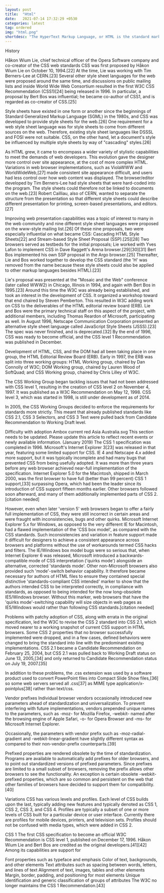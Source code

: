 ```yaml
---
layout: post
title:  "Html"
date:   2021-07-14 17:32:29 +0530
categories: latest
tag: ordered
img: "html.png"
shortdesc: "The HyperText Markup Language, or HTML is the standard markup language for documents designed to be displayed in a web browser. It can be assisted by technologies such as Cascading Style Sheets and scripting languages such as JavaScript"
---
```


History

Håkon Wium Lie, chief technical officer of the Opera Software company and co-creator of the CSS web standards
CSS was first proposed by Håkon Wium Lie on October 10, 1994.[22] At the time, Lie was working with Tim Berners-Lee at CERN.[23] Several other style sheet languages for the web were proposed around the same time, and discussions on public mailing lists and inside World Wide Web Consortium resulted in the first W3C CSS Recommendation (CSS1)[24] being released in 1996. In particular, a proposal by Bert Bos was influential; he became co-author of CSS1, and is regarded as co-creator of CSS.[25]

Style sheets have existed in one form or another since the beginnings of Standard Generalized Markup Language (SGML) in the 1980s, and CSS was developed to provide style sheets for the web.[26] One requirement for a web style sheet language was for style sheets to come from different sources on the web. Therefore, existing style sheet languages like DSSSL and FOSI were not suitable. CSS, on the other hand, let a document's style be influenced by multiple style sheets by way of "cascading" styles.[26]

As HTML grew, it came to encompass a wider variety of stylistic capabilities to meet the demands of web developers. This evolution gave the designer more control over site appearance, at the cost of more complex HTML. Variations in web browser implementations, such as ViolaWWW and WorldWideWeb,[27] made consistent site appearance difficult, and users had less control over how web content was displayed. The browser/editor developed by Tim Berners-Lee had style sheets that were hard-coded into the program. The style sheets could therefore not be linked to documents on the web.[23] Robert Cailliau, also of CERN, wanted to separate the structure from the presentation so that different style sheets could describe different presentation for printing, screen-based presentations, and editors.[27]

Improving web presentation capabilities was a topic of interest to many in the web community and nine different style sheet languages were proposed on the www-style mailing list.[26] Of these nine proposals, two were especially influential on what became CSS: Cascading HTML Style Sheets[22] and Stream-based Style Sheet Proposal (SSP).[25][28] Two browsers served as testbeds for the initial proposals; Lie worked with Yves Lafon to implement CSS in Dave Raggett's Arena browser.[29][30][31] Bert Bos implemented his own SSP proposal in the Argo browser.[25] Thereafter, Lie and Bos worked together to develop the CSS standard (the 'H' was removed from the name because these style sheets could also be applied to other markup languages besides HTML).[23]

Lie's proposal was presented at the "Mosaic and the Web" conference (later called WWW2) in Chicago, Illinois in 1994, and again with Bert Bos in 1995.[23] Around this time the W3C was already being established, and took an interest in the development of CSS. It organized a workshop toward that end chaired by Steven Pemberton. This resulted in W3C adding work on CSS to the deliverables of the HTML editorial review board (ERB). Lie and Bos were the primary technical staff on this aspect of the project, with additional members, including Thomas Reardon of Microsoft, participating as well. In August 1996, Netscape Communication Corporation presented an alternative style sheet language called JavaScript Style Sheets (JSSS).[23] The spec was never finished, and is deprecated.[32] By the end of 1996, CSS was ready to become official, and the CSS level 1 Recommendation was published in December.

Development of HTML, CSS, and the DOM had all been taking place in one group, the HTML Editorial Review Board (ERB). Early in 1997, the ERB was split into three working groups: HTML Working group, chaired by Dan Connolly of W3C; DOM Working group, chaired by Lauren Wood of SoftQuad; and CSS Working group, chaired by Chris Lilley of W3C.

The CSS Working Group began tackling issues that had not been addressed with CSS level 1, resulting in the creation of CSS level 2 on November 4, 1997. It was published as a W3C Recommendation on May 12, 1998. CSS level 3, which was started in 1998, is still under development as of 2014.

In 2005, the CSS Working Groups decided to enforce the requirements for standards more strictly. This meant that already published standards like CSS 2.1, CSS 3 Selectors, and CSS 3 Text were pulled back from Candidate Recommendation to Working Draft level.


Difficulty with adoption
Ambox current red Asia Australia.svg
This section needs to be updated. Please update this article to reflect recent events or newly available information. (January 2019)
The CSS 1 specification was completed in 1996. Microsoft's Internet Explorer 3[23] was released in that year, featuring some limited support for CSS. IE 4 and Netscape 4.x added more support, but it was typically incomplete and had many bugs that prevented CSS from being usefully adopted. It was more than three years before any web browser achieved near-full implementation of the specification. Internet Explorer 5.0 for the Macintosh, shipped in March 2000, was the first browser to have full (better than 99 percent) CSS 1 support,[33] surpassing Opera, which had been the leader since its introduction of CSS support fifteen months earlier. Other browsers followed soon afterward, and many of them additionally implemented parts of CSS 2.[citation needed]

However, even when later 'version 5' web browsers began to offer a fairly full implementation of CSS, they were still incorrect in certain areas and were fraught with inconsistencies, bugs and other quirks. Microsoft Internet Explorer 5.x for Windows, as opposed to the very different IE for Macintosh, had a flawed implementation of the 'CSS box model', as compared with the CSS standards. Such inconsistencies and variation in feature support made it difficult for designers to achieve a consistent appearance across browsers and platforms without the use of workarounds termed CSS hacks and filters. The IE/Windows box model bugs were so serious that, when Internet Explorer 6 was released, Microsoft introduced a backwards-compatible mode of CSS interpretation ('quirks mode') alongside an alternative, corrected 'standards mode'. Other non-Microsoft browsers also provided such 'mode'-switch behavior capability. It therefore became necessary for authors of HTML files to ensure they contained special distinctive 'standards-compliant CSS intended' marker to show that the authors intended CSS to be interpreted correctly, in compliance with standards, as opposed to being intended for the now long-obsolete IE5/Windows browser. Without this marker, web browsers that have the 'quirks mode'-switching capability will size objects in web pages as IE5/Windows would rather than following CSS standards.[citation needed]

Problems with patchy adoption of CSS, along with errata in the original specification, led the W3C to revise the CSS 2 standard into CSS 2.1, which moved nearer to a working snapshot of current CSS support in HTML browsers. Some CSS 2 properties that no browser successfully implemented were dropped, and in a few cases, defined behaviors were changed to bring the standard into line with the predominant existing implementations. CSS 2.1 became a Candidate Recommendation on February 25, 2004, but CSS 2.1 was pulled back to Working Draft status on June 13, 2005,[34] and only returned to Candidate Recommendation status on July 19, 2007.[35]

In addition to these problems, the .css extension was used by a software product used to convert PowerPoint files into Compact Slide Show files,[36] so some web servers served all .css[37] as MIME type application/x-pointplus[38] rather than text/css.

Vendor prefixes
Individual browser vendors occasionally introduced new parameters ahead of standardization and universalization. To prevent interfering with future implementations, vendors prepended unique names to the parameters, such as -moz- for Mozilla Firefox, -webkit- named after the browsing engine of Apple Safari, -o- for Opera Browser and -ms- for Microsoft Internet Explorer.

Occasionally, the parameters with vendor prefix such as -moz-radial-gradient and -webkit-linear-gradient have slightly different syntax as compared to their non-vendor-prefix counterparts.[39]

Prefixed properties are rendered obsolete by the time of standardization. Programs are available to automatically add prefixes for older browsers, and to point out standardized versions of prefixed parameters. Since prefixes are limited to a small subset of browsers, removing the prefix allows other browsers to see the functionality. An exception is certain obsolete -webkit- prefixed properties, which are so common and persistent on the web that other families of browsers have decided to support them for compatibility.[40]

Variations
CSS has various levels and profiles. Each level of CSS builds upon the last, typically adding new features and typically denoted as CSS 1, CSS 2, CSS 3, and CSS 4. Profiles are typically a subset of one or more levels of CSS built for a particular device or user interface. Currently there are profiles for mobile devices, printers, and television sets. Profiles should not be confused with media types, which were added in CSS 2.

CSS 1
The first CSS specification to become an official W3C Recommendation is CSS level 1, published on December 17, 1996. Håkon Wium Lie and Bert Bos are credited as the original developers.[41][42] Among its capabilities are support for

Font properties such as typeface and emphasis
Color of text, backgrounds, and other elements
Text attributes such as spacing between words, letters, and lines of text
Alignment of text, images, tables and other elements
Margin, border, padding, and positioning for most elements
Unique identification and generic classification of groups of attributes
The W3C no longer maintains the CSS 1 Recommendation.[43]